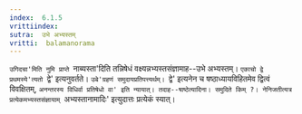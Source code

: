 ```yaml
---
index:  6.1.5
vrittiindex: 
sutra:  उभे अभ्यस्तम्
vritti:  balamanorama 
---
```


`उगिदचा'मिति नुमि प्राप्ते `नाब्यस्ता'दिति तन्निषेधं वक्ष्यन्नभ्यस्तसंज्ञामाह--उभे अभ्यस्तम्। `एकाचो द्वे प्रथमस्ये'त्यतो `द्वे' इत्यनुवर्तते। `उबे'ग्रहणं समुदायप्रतिपत्त्यर्थम्। `द्वे' इत्यनेन च षष्ठाध्यायविहितमेव द्वित्वं विवक्षितम्, `अनन्तरस्य विधिर्वा प्रतिषेधो वा' इति न्यायात्। तदाह--षाष्ठेत्यादिना। समुदिते किम् ?। नेनिजतीत्यत्र प्रत्येकमभ्यस्तसंज्ञायाम् `अभ्यस्तानामादिः' इत्युदात्तः प्रत्येकं स्यात्। 


